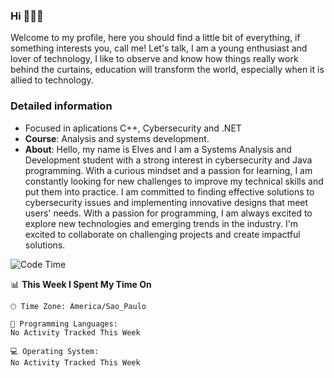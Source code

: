 


### Hi 🙋🏽‍♂️

Welcome to my profile, here you should find a little bit of everything, if something interests you, call me! Let's talk,
I am a young enthusiast and lover of technology, I like to observe and know how things really work behind the curtains, 
education will transform the world, especially when it is allied to technology.

### Detailed information
* Focused in aplications C++, Cybersecurity and .NET
* **Course**: Analysis and systems development.
* **About**: Hello, my name is Elves and I am a Systems Analysis and Development student with a strong interest in cybersecurity and Java programming. With a curious mindset and a passion for learning, I am constantly looking for new challenges to improve my technical skills and put them into practice. I am committed to finding effective solutions to cybersecurity issues and implementing innovative designs that meet users' needs. With a passion for programming, I am always excited to explore new technologies and emerging trends in the industry. I'm excited to collaborate on challenging projects and create impactful solutions.

<!--START_SECTION:waka-->
![Code Time](http://img.shields.io/badge/Code%20Time-143%20hrs%2011%20mins-blue)

📊 **This Week I Spent My Time On** 

```text
🕑︎ Time Zone: America/Sao_Paulo

💬 Programming Languages: 
No Activity Tracked This Week

💻 Operating System: 
No Activity Tracked This Week
```


<!--END_SECTION:waka-->


